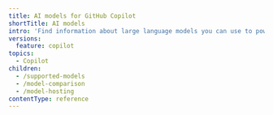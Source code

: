 ```yaml
---
title: AI models for GitHub Copilot
shortTitle: AI models
intro: 'Find information about large language models you can use to power {% data variables.product.prodname_copilot %}.'
versions:
  feature: copilot
topics:
  - Copilot
children:
  - /supported-models
  - /model-comparison
  - /model-hosting
contentType: reference
---
```

